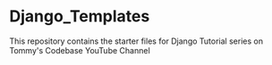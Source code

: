 # Django_Templates
This repository contains the starter files for Django Tutorial series on Tommy's Codebase YouTube Channel
